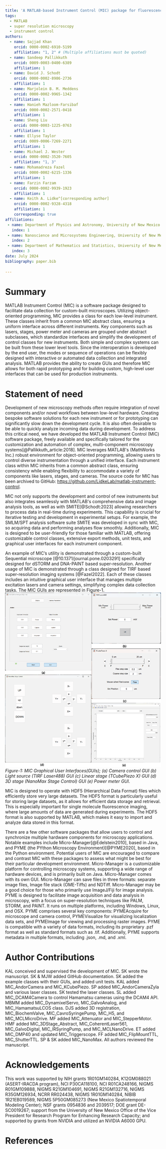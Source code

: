 ```yaml
---
title: 'A MATLAB-based Instrument Control (MIC) package for fluorescence imaging'
tags:
  - MATLAB
  - super resolution microscopy
  - instrument control
authors:
  - name: Sajjad Khan
    orcid: 0000-0002-6910-5199
    affiliation: "1, 2" # (Multiple affiliations must be quoted)
  - name: Sandeep Pallikkuth
    orcid: 0009-0003-0400-6389
    affiliation: 1
  - name: David J. Schodt
    orcid: 0000-0002-8986-2736
    affiliation: 1
  - name: Marjolein B. M. Meddens
    orcid: 0000-0002-9965-1342
    affiliation: 1
  - name: Hanieh Mazloom-Farsibaf
    orcid: 0000-0002-2571-0418
    affiliation: 1
  - name: Sheng Liu
    orcid: 0000-0003-1225-0763
    affiliation: 1
  - name: Ellyse Taylor
    orcid: 0009-0006-7269-2271
    affiliation: 1
  - name: Michael J. Wester
    orcid: 0000-0002-3520-7605
    affiliation: "1, 3" 
  - name: Mohamadreza Fazel
    orcid: 0000-0002-6215-1336
    affiliation: 1 
  - name: Farzin Farzam
    orcid: 0000-0002-9939-1923
    affiliation: 1
  - name: Keith A. Lidke^[corresponding author]
    orcid: 0000-0002-9328-4318
    affiliation: 1
    corresponding: true
affiliations:
 - name: Department of Physics and Astronomy, University of New Mexico
   index: 1
 - name: Nanoscience and Microsystems Engineering, University of New Mexico
   index: 2
 - name: Department of Mathematics and Statistics, University of New Mexico
   index: 3
date: July 2024
bibliography: paper.bib

---
```


# Summary
MATLAB Instrument Control (MIC) is a software package designed to facilitate data collection for custom-built microscopes. Utilizing object-oriented programming, MIC provides a class for each low-level instrument. These classes inherit from a common MIC abstract class, ensuring a uniform interface across different instruments. Key components such as lasers, stages, power meter and cameras are grouped under abstract subclasses, which standardize interfaces and simplify the development of control classes for new instruments.  Both simple and complex systems can be built from these lower level tools. Since the interoperation is developed by the end user, the modes or sequence of operations can be flexibly designed with interactive or automated data collection and integrated analysis. MATLAB provides the ability to create GUIs and therefore MIC allows for both rapid prototyping and for building custom, high-level user interfaces that can be used for production instruments.   

# Statement of need
Development of new microscopy methods often require integration of novel components and/or novel workflows between low-level hardware.  Creating bespoke software solutions for each new instrument or for prototyping can significantly slow down the development cycle.  It is also often desirable to be able to quickly analyze incoming data during development.  To address this critical need, we have developed the MATLAB Instrument Control (MIC) software package, freely available and specifically tailored for the customization and automation of complex, multi-component microscopy systems[@Pallikkuth_article:2018]. MIC leverages MATLAB's (MathWorks Inc.) robust environment for object-oriented programming, allowing users to control diverse instrumentation through a unified interface. Each instrument class within MIC inherits from a common abstract class, ensuring consistency while enabling flexibility to accommodate a variety of components like lasers, stages, and cameras. The source code for MIC has been archived to GitHub: https://github.com/LidkeLab/matlab-instrument-control.

MIC not only supports the development and control of new instruments but also integrates seamlessly with MATLAB's comprehensive data and image analysis tools, as well as with SMITE[@Schodt:2023] allowing researchers to process data in real-time during experiments. This capability is crucial for iterative testing and development in experimental setups. For example, the SMLM/SPT analysis software suite SMITE was developed in sync with MIC, so acquiring data and performing analyses flow smoothly. Additionally, MIC is designed to be user-friendly for those familiar with MATLAB, offering customizable control classes, extensive export methods, unit tests, and graphical user interfaces for each instrument component.

An example of MIC’s utility is demonstrated through a custom-built Sequential microscope [@10.1371/journal.pone.0203291] specifically designed for dSTORM and DNA-PAINT based super-resolution. Another usage of MIC is demonstrated through a class designed for TIRF based super-resolution imaging systems [@Fazel2022]. Each of these classes includes an intuitive graphical user interface that manages multiple excitation lasers and camera settings, simplifying complex data collection tasks. The MIC GUIs are represented in Figure-1.![MIC GUIs](MIC_overview2.png) *Figure-1: MIC Graphical User Interfaces(GUIs); (a) Camera control GUI (b) Light source (TIRF Laser488) GUI (c) Linear stage (TCubePiezo X) GUI (d) 3D stage (NanoMax Stage Control) GUI (e) Power meter GUI*.

MIC is designed to operate with HDF5 (Hierarchical Data Format) files which efficiently store very large datasets. The HDF5 format is particularly useful for storing large datasets, as it allows for efficient data storage and retrieval. This is especially important for single molecule fluorescence imaging, where large amounts of data are generated during experiments. The HDF5 format is also supported by MATLAB, which makes it easy to import and analyze data stored in this format. 

There are a few other software packages that allow users to control and synchronize multiple hardware components for microscopy applications. Notable examples include Micro-Manager[@Edelstein2010], based in Java, and PYME (the PYthon Microscopy Environment)[@PYME2020], based in the Python environment.  Potential users of MIC are encouraged to compare and contrast MIC with these packages to assess what might be best for their particular development environment. Micro-Manager is a customizable platform for controlling microscopy systems, supporting a wide range of hardware devices, and is primarily built on Java. Micro-Manager comes with its own GUI. Micro-Manager can save files in three formats: separate image files, Image file stack (OME-Tiffs) and NDTiff. Micro-Manager may be a good choice for those who primarily use ImageJ/Fiji for image analysis. PYME is designed to facilitate image acquisition and data analysis in microscopy, with a focus on super-resolution techniques like PALM, STORM, and PAINT. It runs on multiple platforms, including Windows, Linux, and OSX. PYME comprises several key components: PYMEAcquire for microscope and camera control, PYMEVisualize for visualizing localization data sets, and PYMEImage for viewing and processing raster images. PYME is compatible with a variety of data formats, including its proprietary .pzf format as well as standard formats such as .tif. Additionally, PYME supports metadata in multiple formats, including .json, .md, and .xml.



# Author Contributions

KAL conceived and supervised the development of MIC.
SK wrote the manuscript.
SK & MJW added GitHub documentation.
SK added the example classes with their GUIs, and added unit tests. 
KAL added MIC_AndorCamera and MIC_KCubePiezo. 
SP added MIC_AndorCameraZyla and various laser classes. SK tested the laser classes.
SL added MIC_DCAM4Camera to control Hamamatsu cameras using the DCAM4 API.
MBMM added MIC_DynamixelServo, MIC_GalvoAnalog, and MIC_HamamatsuLCOS class.
DJS added 3D registration, MIC_BiochemValve, MIC_CavroSyringePump, MIC_H5, and MIC_MCLMicroDrive.
MF added MIC_Attenuator and MIC_StepperMotor. 
HMF added MIC_3DStage_Abstract, MIC_CoherentLaser561, MIC_GalvoDigital, MIC_IRSyringPump, and MIC_MCLNanoDrive.
ET added MIC_DMP40 and updated MIC_Triggerscope.
FF added MIC_FlipMountTTL, MIC_ShutterTTL. 
SP & SK added MIC_NanoMax.
All authors reviewed the manuscript.

# Acknowledgements

This work was supported by NIH grants 1R01GM140284, 
K12GM088021 (ASERT-IRACDA program),
NCI P30CA118100,
NCI R01CA248166,
NIGMS R01GM109888,
NIGMS R21GM104691,
NIGMS R21GM132716,
NIGMS R35GM126934,
NCRR RR024438,
NIGMS 1R01GM140284,
NIBIB 1R21EB019589,
NIGMS 5P50GM085273 (New Mexico Spatiotemporal Modeling Center);
NSF grants 0954836 and 2039517; DOE grant DE-SC0019267;
support from the University of New Mexico Office of the Vice President for
Research Program for Enhancing Research Capacity; and
supported by grants from NVIDIA and utilized an NVIDIA A6000 GPU.

# References

